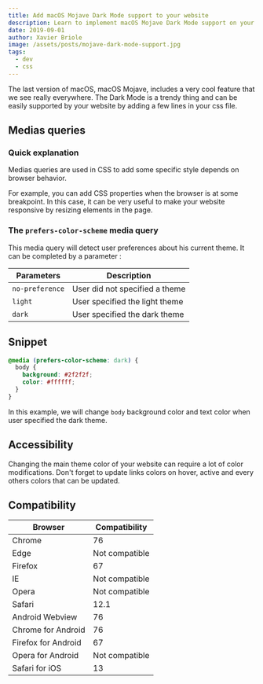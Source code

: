 ```yaml
---
title: Add macOS Mojave Dark Mode support to your website
description: Learn to implement macOS Mojave Dark Mode support on your website using CSS media queries, ensuring a seamless experience for all users.
date: 2019-09-01
author: Xavier Briole
image: /assets/posts/mojave-dark-mode-support.jpg
tags:
  - dev
  - css
---
```


The last version of macOS, macOS Mojave, includes a very cool feature that we see really everywhere. The Dark Mode is a trendy thing and can be easily supported by your website by adding a few lines in your css file.

## Medias queries

### Quick explanation

Medias queries are used in CSS to add some specific style depends on browser behavior.

For example, you can add CSS properties when the browser is at some breakpoint. In this case, it can be very useful to make your website responsive by resizing elements in the page.

### The `prefers-color-scheme` media query

This media query will detect user preferences about his current theme. It can be completed by a parameter :

| Parameters      | Description                    |
| --------------- | ------------------------------ |
| `no-preference` | User did not specified a theme |
| `light`         | User specified the light theme |
| `dark`          | User specified the dark theme  |

## Snippet

```css
@media (prefers-color-scheme: dark) {
  body {
    background: #2f2f2f;
    color: #ffffff;
  }
}
```

In this example, we will change `body` background color and text color when user specified the dark theme.

## Accessibility

Changing the main theme color of your website can require a lot of color modifications. Don't forget to update links colors on hover, active and every others colors that can be updated.

## Compatibility

| Browser             | Compatibility  |
| ------------------- | -------------- |
| Chrome              | 76             |
| Edge                | Not compatible |
| Firefox             | 67             |
| IE                  | Not compatible |
| Opera               | Not compatible |
| Safari              | 12.1           |
| Android Webview     | 76             |
| Chrome for Android  | 76             |
| Firefox for Android | 67             |
| Opera for Android   | Not compatible |
| Safari for iOS      | 13             |
